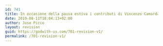 ```yaml
---
id: 741
title: In occasione della pausa estiva i contributi di Vincenzo Camarda sono sospesi fino a settembre
date: 2019-08-11T18:04:13+02:00
author: Jose Picco
layout: revision
guid: https://godwith-us.com/701-revision-v1/
permalink: /701-revision-v1/
---
```

<figure class="wp-block-image"><img src="https://godwith-us.com/wp-content/uploads/2019/07/Mare.jpg" alt="" class="wp-image-702" srcset="https://incercadidio.com/wp-content/uploads/2019/07/Mare.jpg 800w, https://incercadidio.com/wp-content/uploads/2019/07/Mare-300x150.jpg 300w, https://incercadidio.com/wp-content/uploads/2019/07/Mare-768x384.jpg 768w" sizes="(max-width: 800px) 100vw, 800px" /></figure>